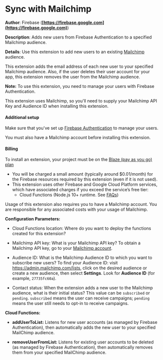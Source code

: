 # Sync with Mailchimp

**Author**: Firebase (**[https://firebase.google.com](https://firebase.google.com)**)

**Description**: Adds new users from Firebase Authentication to a specified Mailchimp audience.



**Details**: Use this extension to add new users to an existing [Mailchimp](https://mailchimp.com) audience.

This extension adds the email address of each new user to your specified Mailchimp audience. Also, if the user deletes their user account for your app, this extension removes the user from the Mailchimp audience.

**Note:** To use this extension, you need to manage your users with Firebase Authentication.

This extension uses Mailchimp, so you'll need to supply your Mailchimp API Key and Audience ID when installing this extension.

#### Additional setup

Make sure that you've set up [Firebase Authentication](https://firebase.google.com/docs/auth) to manage your users.

You must also have a Mailchimp account before installing this extension.

#### Billing
 
To install an extension, your project must be on the [Blaze (pay as you go) plan](https://firebase.google.com/pricing)
 
- You will be charged a small amount (typically around $0.01/month) for the Firebase resources required by this extension (even if it is not used).
- This extension uses other Firebase and Google Cloud Platform services, which have associated charges if you exceed the service’s free tier:
  - Cloud Functions (Node.js 10+ runtime. See [FAQs](https://firebase.google.com/support/faq#expandable-24))

Usage of this extension also requires you to have a Mailchimp account. You are responsible for any associated costs with your usage of Mailchimp.




**Configuration Parameters:**

* Cloud Functions location: Where do you want to deploy the functions created for this extension?

* Mailchimp API key: What is your Mailchimp API key? To obtain a Mailchimp API key, go to your [Mailchimp account](https://admin.mailchimp.com/account/api/).

* Audience ID: What is the Mailchimp Audience ID to which you want to subscribe new users? To find your Audience ID: visit https://admin.mailchimp.com/lists, click on the desired audience or create a new audience, then select **Settings**. Look for **Audience ID** (for example, `27735fc60a`).

* Contact status: When the extension adds a new user to the Mailchimp audience, what is their initial status? This value can be `subscribed` or `pending`. `subscribed` means the user can receive campaigns; `pending` means the user still needs to opt-in to receive campaigns.



**Cloud Functions:**

* **addUserToList:** Listens for new user accounts (as managed by Firebase Authentication), then automatically adds the new user to your specified MailChimp audience.

* **removeUserFromList:** Listens for existing user accounts to be deleted (as managed by Firebase Authentication), then automatically removes them from your specified MailChimp audience.
